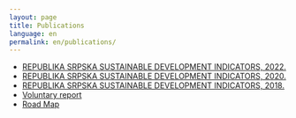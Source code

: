```yaml
---
layout: page
title: Publications
language: en
permalink: en/publications/
---
```


<div>
    <ul class="publications">
        <li><a href="https://www.rzs.rs.ba/front/article/5731/?left_mi=291&add=291" target="_blank">REPUBLIKA SRPSKA SUSTAINABLE DEVELOPMENT INDICATORS, 2022.</a> </li>
        <li><a href="https://www.rzs.rs.ba/front/article/4633/?left_mi=291&add=291" target="_blank">REPUBLIKA SRPSKA SUSTAINABLE DEVELOPMENT INDICATORS, 2020.</a></li>
        <li><a href="https://www.rzs.rs.ba/front/article/3281/?left_mi=None&add=None" target="_blank">REPUBLIKA SRPSKA SUSTAINABLE DEVELOPMENT INDICATORS, 2018.</a> </li>
        <li><a href="https://bhas.gov.ba/data/Publikacije/Metodologije/SDG_00_2019_MD_0_BS.pdf" target="_blank">Voluntary report</a> </li>
        <li><a href="https://bhas.gov.ba/data/Publikacije/Metodologije/SDG_00_2020_MD_0_BS.pdf" target="_blank">Road Map</a> </li>
    </ul>
</div>